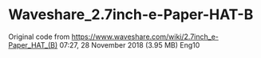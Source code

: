 # Waveshare_2.7inch-e-Paper-HAT-B
Original code from https://www.waveshare.com/wiki/2.7inch_e-Paper_HAT_(B) 07:27, 28 November 2018	(3.95 MB)	Eng10
